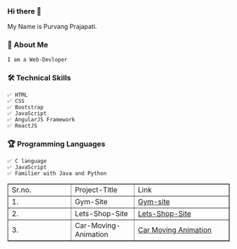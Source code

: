 ### Hi there 👋
My Name is Purvang Prajapati.
### 🚀 About Me
    I am a Web-Devloper
### 🛠 Technical Skills
    ✅ HTML
    ✅ CSS
    ✅ Bootstrap
    ✅ JavaScript
    ✅ AngularJS Framework
    ✅ ReactJS
    
### 🏆 Programming Languages
    ✅ C language
    ✅ JavaScript
    ✅ Familier with Java and Python

    
    



<!--
**iampurvang5/iampurvang5** is a ✨ _special_ ✨ repository because its `README.md` (this file) appears on your GitHub profile.

Here are some ideas to get you started:

- 🔭 I’m currently working on ...
- 🌱 I’m currently learning ...
- 👯 I’m looking to collaborate on ...
- 🤔 I’m looking for help with ...
- 💬 Ask me about ...
- 📫 How to reach me: ...
- 😄 Pronouns: ...
- ⚡ Fun fact: ...
-->


<html>
<body>
<div class="container">
        <table border="1">
            <tr >
                <td style="width: 20%;">Sr.no.</td>
                <td style="width: 20%;">Project-Title</td>
                <td style="width: 30%;">Link</td>
            </tr>
            <tr>
                <td>
                    1.
                </td>
                <td>
                    Gym-Site
                </td>
                <td>
                    <a href="https://iampurvang5.github.io/Gym-Site/">Gym-site</a>
                </td>
            </tr>
            <tr>
                <td>
                    2.
                </td>
                <td>
                    Lets-Shop-Site
                </td>
                <td>
                    <a href="https://iampurvang5.github.io/Lets-shop-site/">Lets-Shop-Site</a>
                </td>
            </tr>
            <tr>
                <td>
                    3.
                </td>
                <td>
                    Car-Moving-Animation
                </td>
                <td>
                    <a href="https://iampurvang5.github.io/Car-Moving-Animation/">Car Moving Animation</a>
                </td>
            </tr>

        
